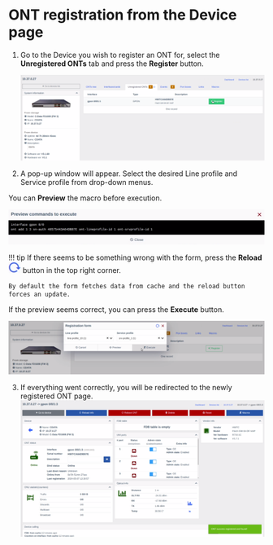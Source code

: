 # ONT registration from the Device page
1. Go to the Device you wish to register an ONT for, select the **Unregistered ONTs** tab and press the **Register** button.

    ![](../../assets/onu_registration/onu_registration_device_page.png)

2. A pop-up window will appear. Select the desired Line profile and Service profile from drop-down menus. 

You can **Preview** the macro before execution.

![](../../assets/onu_registration/onu_registration_device_page_register_preview.png)

!!! tip
    If there seems to be something wrong with the form, press the **Reload** ![](../../assets/onu_registration/onu_registration_device_page_register_reload.png) button in the top right corner. 
    
    By default the form fetches data from cache and the reload button forces an update.

If the preview seems correct, you can press the **Execute** button.

![](../../assets/onu_registration/onu_registration_device_page_register_execute.png)

3. If everything went correctly, you will be redirected to the newly registered ONT page.
    ![](../../assets/onu_registration/onu_registration_device_page_register_success.png)